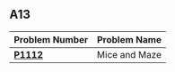  ##  A13

| Problem Number | Problem Name |
| ----------- | ---------------------- |
| **<a href="https://github.com/Preassume/4883-PT-Riddle/tree/main/Assignments/A13/P1112">P1112</a>** | Mice and Maze |
